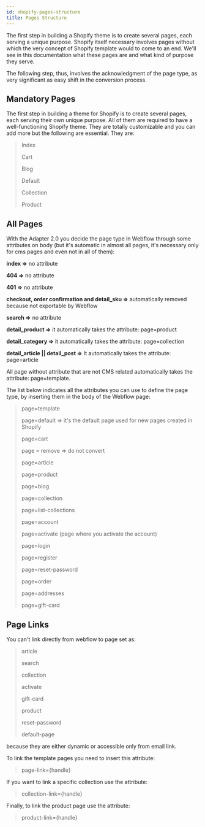 ```yaml
---
id: shopify-pages-structure
title: Pages Structure
---
```


The first step in building a Shopify theme is to create several pages, each serving a unique purpose. Shopify itself necessary involves pages without which the very concept of Shopify template would to come to an end.
We'll see in this documentation what these pages are and what kind of purpose they serve.

The following step, thus, involves the acknowledgment of the page type, as very significant as easy shift in the conversion process.

## Mandatory Pages
The first step in building a theme for Shopify is to create several pages, each serving their own unique purpose. All of them are required to have a well-functioning Shopify theme.
They are totally customizable and you can add more but the following are essential.
They are:

> Index
>
> Cart
>
> Blog
>
> Default
>
> Collection
> 
> Product

## All Pages
With the Adapter 2.0 you decide the page type in Webflow through some attributes on body (but it's automatic in almost all pages, it's necessary only for cms pages and even not in all of them):

**index =>** no attribute

**404 =>** no attribute

**401 =>** no attribute

**checkout, order confirmation and detail_sku =>** automatically removed because not exportable by Webflow

**search =>** no attribute

**detail_product =>** it automatically takes the attribute: page=product

**detail_category =>** it automatically takes the attribute: page=collection

**detail_article || detail_post =>** It automatically takes the attribute: page=article

All page without attribute that are not CMS related automatically takes the attribute: page=template.

The list below indicates all the attributes you can use to define the page type, by inserting them in the body of the Webflow page:

> page=template
>
> page=default   => it's the default page used for new pages created in Shopify
>
> page=cart
>
> page = remove => do not convert
>
> page=article
>
> page=product
>
> page=blog
>
> page=collection
>
> page=list-collections
>
> page=account
>
> page=activate (page where you activate the account)
>
> page=login
>
> page=register
>
> page=reset-password
>
> page=order
>
> page=addresses
>
> page=gift-card

## Page Links
You can't link directly from webflow to page set as:

> article
>
> search
>
> collection
>
> activate
>
> gift-card
>
> product
>
> reset-password
>
> default-page

because they are either dynamic or accessible only from email link.

To link the template pages you need to insert this attribute:

> page-link={handle}

If you want to link a specific collection use the attribute:

> collection-link={handle}

Finally, to link the product page use the attribute:

> product-link={handle}

